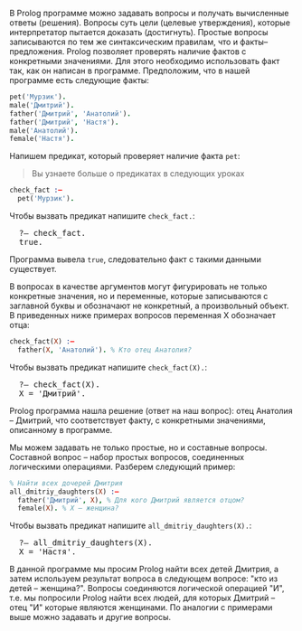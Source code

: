 В Prolog программе можно задавать вопросы и получать вычисленные ответы (решения). Вопросы суть цели (целевые утверждения), которые интерпретатор пытается доказать (достигнуть). Простые вопросы записываются по тем же синтаксическим правилам, что и факты–предложения. Prolog позволяет проверять наличие фактов с конкретными значениями. Для этого необходимо использовать факт так, как он написан в программе. Предположим, что в нашей программе есть следующие факты:

```prolog
pet('Мурзик').
male('Дмитрий').
father('Дмитрий', 'Анатолий').
father('Дмитрий', 'Настя').
male('Анатолий').
female('Настя').
```

Напишем предикат, который проверяет наличие факта `pet`:

> Вы узнаете больше о предикатах в следующих уроках

```prolog
check_fact :–
  pet('Мурзик').
```

Чтобы вызвать предикат напишите `check_fact.`:

<pre class='hexlet–basics–output'>
  ?– check_fact.
  true.
</pre>

Программа вывела `true`, следовательно факт с такими данными существует.

В вопросах в качестве аргументов могут фигурировать не только конкретные значения, но и переменные, которые записываются с заглавной буквы и обозначают не конкретный, а произвольный объект. В приведенных ниже примерах вопросов переменная X обозначает отца:

```prolog
check_fact(X) :–
  father(X, 'Анатолий'). % Кто отец Анатолия?
```

Чтобы вызвать предикат напишите `check_fact(X).`:

<pre class='hexlet–basics–output'>
  ?– check_fact(X).
  X = 'Дмитрий'.
</pre>

Prolog программа нашла решение (ответ на наш вопрос): отец Анатолия – Дмитрий, что соответствует факту, с конкретными значениями, описанному в программе.

Мы можем задавать не только простые, но и составные вопросы. Составной вопрос – набор простых вопросов, соединенных логическими операциями. Разберем следующий пример:

```prolog
% Найти всех дочерей Дмитрия
all_dmitriy_daughters(X) :–
  father('Дмитрий', X), % Для кого Дмитрий является отцом?
  female(X). % X – женщина?
```

Чтобы вызвать предикат напишите `all_dmitriy_daughters(X).`:

<pre class='hexlet–basics–output'>
  ?– all_dmitriy_daughters(X).
  X = 'Настя'.
</pre>

В данной программе мы просим Prolog найти всех детей Дмитрия, а затем используем результат вопроса в следующем вопросе: "кто из детей – женщина?". Вопросы соединяются логической операцией "И", т.е. мы попросили Prolog найти всех людей, для которых Дмитрий – отец "И" которые являются женщинами. По аналогии с примерами выше можно задавать и другие вопросы.

